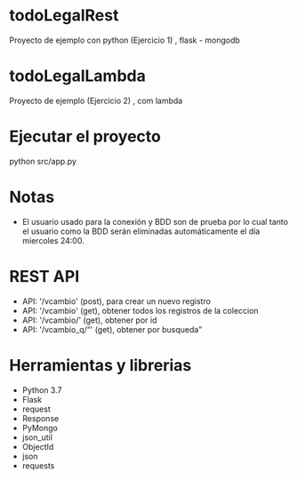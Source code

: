 # todoLegalRest
 Proyecto de ejemplo con python (Ejercicio 1) , flask - mongodb

# todoLegalLambda
 Proyecto de ejemplo  (Ejercicio 2) , com lambda

# Ejecutar el proyecto 
 python src/app.py

# Notas
 - El usuario usado para la conexión y BDD son de prueba por lo cual tanto el usuario como la BDD serán eliminadas automáticamente el día miercoles 24:00.

# REST API
 - API: '/vcambio' (post), para crear un nuevo registro
 - API: '/vcambio' (get),  obtener todos los registros de la coleccion
 - API: '/vcambio/<id>' (get), obtener por id
 - API: '/vcambio_q/<q>' (get), obtener por busqueda
 
# Herramientas y librerias
 - Python 3.7
 - Flask
 - request
 - Response
 - PyMongo
 - json_util
 - ObjectId
 - json
 - requests
 

